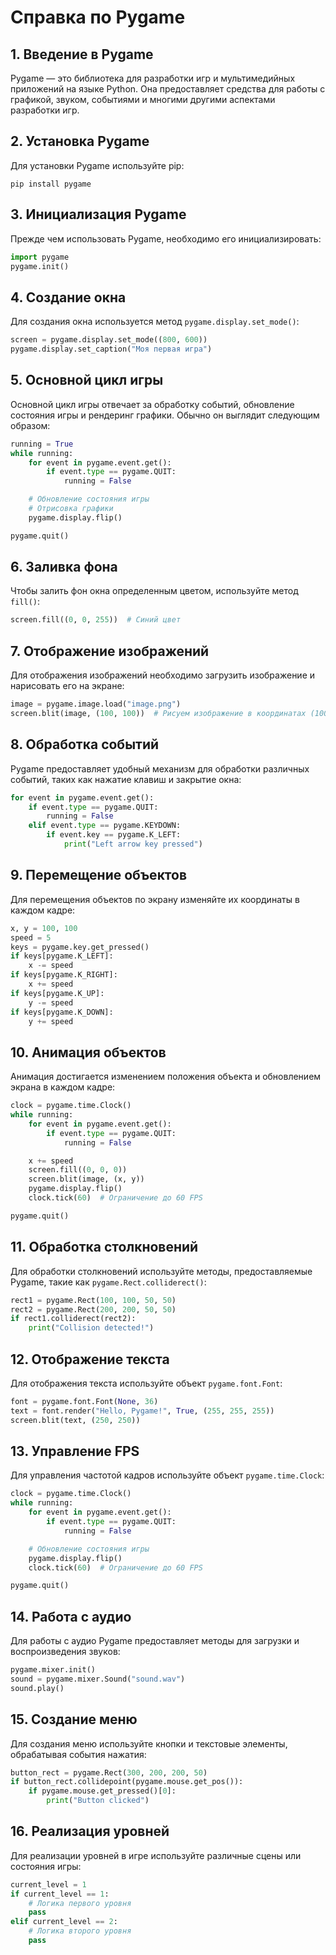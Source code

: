 # Справка по Pygame

## 1. Введение в Pygame
Pygame — это библиотека для разработки игр и мультимедийных приложений на языке Python. Она предоставляет средства для работы с графикой, звуком, событиями и многими другими аспектами разработки игр.

## 2. Установка Pygame
Для установки Pygame используйте pip:
```
pip install pygame
```

## 3. Инициализация Pygame
Прежде чем использовать Pygame, необходимо его инициализировать:
```python
import pygame
pygame.init()
```

## 4. Создание окна
Для создания окна используется метод `pygame.display.set_mode()`:
```python
screen = pygame.display.set_mode((800, 600))
pygame.display.set_caption("Моя первая игра")
```

## 5. Основной цикл игры
Основной цикл игры отвечает за обработку событий, обновление состояния игры и рендеринг графики. Обычно он выглядит следующим образом:
```python
running = True
while running:
    for event in pygame.event.get():
        if event.type == pygame.QUIT:
            running = False

    # Обновление состояния игры
    # Отрисовка графики
    pygame.display.flip()

pygame.quit()
```

## 6. Заливка фона
Чтобы залить фон окна определенным цветом, используйте метод `fill()`:
```python
screen.fill((0, 0, 255))  # Синий цвет
```

## 7. Отображение изображений
Для отображения изображений необходимо загрузить изображение и нарисовать его на экране:
```python
image = pygame.image.load("image.png")
screen.blit(image, (100, 100))  # Рисуем изображение в координатах (100, 100)
```

## 8. Обработка событий
Pygame предоставляет удобный механизм для обработки различных событий, таких как нажатие клавиш и закрытие окна:
```python
for event in pygame.event.get():
    if event.type == pygame.QUIT:
        running = False
    elif event.type == pygame.KEYDOWN:
        if event.key == pygame.K_LEFT:
            print("Left arrow key pressed")
```

## 9. Перемещение объектов
Для перемещения объектов по экрану изменяйте их координаты в каждом кадре:
```python
x, y = 100, 100
speed = 5
keys = pygame.key.get_pressed()
if keys[pygame.K_LEFT]:
    x -= speed
if keys[pygame.K_RIGHT]:
    x += speed
if keys[pygame.K_UP]:
    y -= speed
if keys[pygame.K_DOWN]:
    y += speed
```

## 10. Анимация объектов
Анимация достигается изменением положения объекта и обновлением экрана в каждом кадре:
```python
clock = pygame.time.Clock()
while running:
    for event in pygame.event.get():
        if event.type == pygame.QUIT:
            running = False

    x += speed
    screen.fill((0, 0, 0))
    screen.blit(image, (x, y))
    pygame.display.flip()
    clock.tick(60)  # Ограничение до 60 FPS

pygame.quit()
```

## 11. Обработка столкновений
Для обработки столкновений используйте методы, предоставляемые Pygame, такие как `pygame.Rect.colliderect()`:
```python
rect1 = pygame.Rect(100, 100, 50, 50)
rect2 = pygame.Rect(200, 200, 50, 50)
if rect1.colliderect(rect2):
    print("Collision detected!")
```

## 12. Отображение текста
Для отображения текста используйте объект `pygame.font.Font`:
```python
font = pygame.font.Font(None, 36)
text = font.render("Hello, Pygame!", True, (255, 255, 255))
screen.blit(text, (250, 250))
```

## 13. Управление FPS
Для управления частотой кадров используйте объект `pygame.time.Clock`:
```python
clock = pygame.time.Clock()
while running:
    for event in pygame.event.get():
        if event.type == pygame.QUIT:
            running = False

    # Обновление состояния игры
    pygame.display.flip()
    clock.tick(60)  # Ограничение до 60 FPS

pygame.quit()
```

## 14. Работа с аудио
Для работы с аудио Pygame предоставляет методы для загрузки и воспроизведения звуков:
```python
pygame.mixer.init()
sound = pygame.mixer.Sound("sound.wav")
sound.play()
```

## 15. Создание меню
Для создания меню используйте кнопки и текстовые элементы, обрабатывая события нажатия:
```python
button_rect = pygame.Rect(300, 200, 200, 50)
if button_rect.collidepoint(pygame.mouse.get_pos()):
    if pygame.mouse.get_pressed()[0]:
        print("Button clicked")
```

## 16. Реализация уровней
Для реализации уровней в игре используйте различные сцены или состояния игры:
```python
current_level = 1
if current_level == 1:
    # Логика первого уровня
    pass
elif current_level == 2:
    # Логика второго уровня
    pass
```